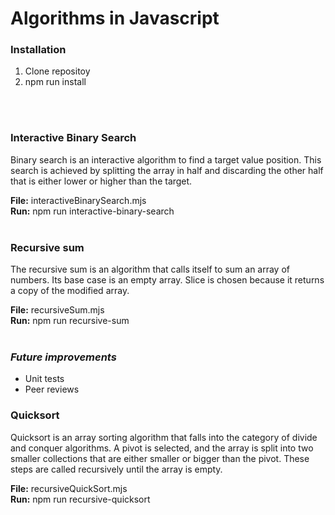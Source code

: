 # Algorithms in Javascript

### **Installation**
1. Clone repositoy
2. npm run install
<br />
<br />

### **Interactive Binary Search**
Binary search is an interactive algorithm to find a target value position. This search is achieved by splitting the array in half and discarding the other half that is either lower or higher than the target.

**File:** interactiveBinarySearch.mjs
<br/>
**Run:** npm run interactive-binary-search
<br/>
<br/>
### **Recursive sum**
The recursive sum is an algorithm that calls itself to sum an array of numbers. Its base case is an empty array.
Slice is chosen because it returns a copy of the modified array.

**File:** recursiveSum.mjs
<br/>
**Run:** npm run recursive-sum
<br/>
<br/>
### ***Future improvements***
* Unit tests
* Peer reviews

### **Quicksort**
Quicksort is an array sorting algorithm that falls into the category of divide and conquer algorithms. A pivot is selected, and the array is split into two smaller collections that are either smaller or bigger than the pivot. These steps are called recursively until the array is empty.

**File:** recursiveQuickSort.mjs
<br/>
**Run:** npm run recursive-quicksort
<br/>
<br/>
